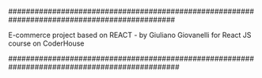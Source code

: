 ##############################################################################################
                                                                                                
 E-commerce project based on REACT - by Giuliano Giovanelli for React JS course on CoderHouse   
                                                                                                
###############################################################################################
